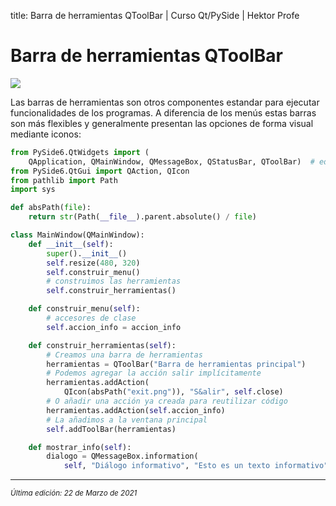title: Barra de herramientas QToolBar | Curso Qt/PySide | Hektor Profe

# Barra de herramientas QToolBar

<img src="{{cdn}}/pyside/26.png">

Las barras de herramientas son otros componentes estandar para ejecutar funcionalidades de los programas. A diferencia de los menús estas barras son más flexibles y generalmente presentan las opciones de forma visual mediante iconos:

```python
from PySide6.QtWidgets import (
    QApplication, QMainWindow, QMessageBox, QStatusBar, QToolBar)  # edited
from PySide6.QtGui import QAction, QIcon
from pathlib import Path
import sys

def absPath(file):
    return str(Path(__file__).parent.absolute() / file)

class MainWindow(QMainWindow):
    def __init__(self):
        super().__init__()
        self.resize(480, 320)
        self.construir_menu()
        # construimos las herramientas
        self.construir_herramientas()

    def construir_menu(self):
        # accesores de clase
        self.accion_info = accion_info

    def construir_herramientas(self):
        # Creamos una barra de herramientas
        herramientas = QToolBar("Barra de herramientas principal")
        # Podemos agregar la acción salir implícitamente
        herramientas.addAction(
            QIcon(absPath("exit.png")), "S&alir", self.close)
        # O añadir una acción ya creada para reutilizar código
        herramientas.addAction(self.accion_info)
        # La añadimos a la ventana principal
        self.addToolBar(herramientas)

    def mostrar_info(self):
        dialogo = QMessageBox.information(
            self, "Diálogo informativo", "Esto es un texto informativo")
```

___
<small class="edited"><i>Última edición: 22 de Marzo de 2021</i></small>